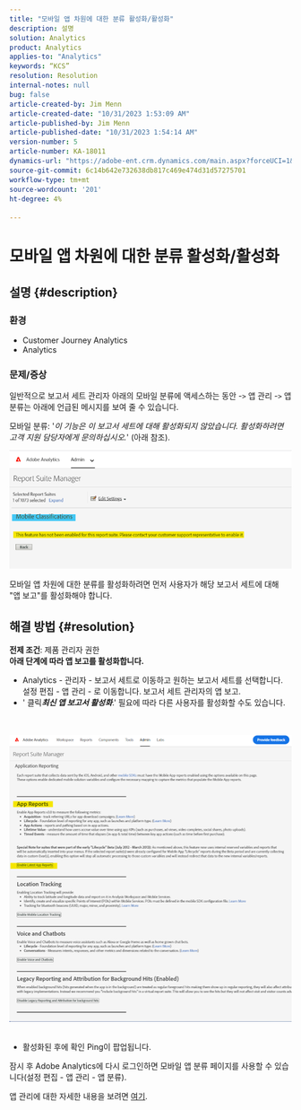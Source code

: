 ```yaml
---
title: "모바일 앱 차원에 대한 분류 활성화/활성화"
description: 설명
solution: Analytics
product: Analytics
applies-to: "Analytics"
keywords: “KCS”
resolution: Resolution
internal-notes: null
bug: false
article-created-by: Jim Menn
article-created-date: "10/31/2023 1:53:09 AM"
article-published-by: Jim Menn
article-published-date: "10/31/2023 1:54:14 AM"
version-number: 5
article-number: KA-18011
dynamics-url: "https://adobe-ent.crm.dynamics.com/main.aspx?forceUCI=1&pagetype=entityrecord&etn=knowledgearticle&id=974ecf38-9077-ee11-8179-6045bd006268"
source-git-commit: 6c14b642e732638db817c469e474d31d57275701
workflow-type: tm+mt
source-wordcount: '201'
ht-degree: 4%

---
```


# 모바일 앱 차원에 대한 분류 활성화/활성화

## 설명 {#description}


### <b>환경</b>

- Customer Journey Analytics
- Analytics




### <b>문제/증상</b>

일반적으로 보고서 세트 관리자 아래의 모바일 분류에 액세스하는 동안 -`>`  앱 관리 -`>`  앱 분류는 아래에 언급된 메시지를 보여 줄 수 있습니다.

모바일 분류: &#39;*이 기능은 이 보고서 세트에 대해 활성화되지 않았습니다. 활성화하려면 고객 지원 담당자에게 문의하십시오.*&#39; (아래 참조).

![](assets/___984ecf38-9077-ee11-8179-6045bd006268___.png)

모바일 앱 차원에 대한 분류를 활성화하려면 먼저 사용자가 해당 보고서 세트에 대해 &quot;앱 보고&quot;를 활성화해야 합니다.


## 해결 방법 {#resolution}

<b>전제 조건</b>: 제품 관리자 권한<br><b>아래 단계에 따라 앱 보고를 활성화합니다.</b>
- Analytics - 관리자 - 보고서 세트로 이동하고 원하는 보고서 세트를 선택합니다. 설정 편집 - 앱 관리 - 로 이동합니다.<b> </b>보고서 세트 관리자의 앱 보고.
- &#39; 클릭&#x200B;<b>*최신 앱 보고서 활성화</b>*.&#39; 필요에 따라 다른 사용자를 활성화할 수도 있습니다.

<br> <br>![](assets/0ae3ca9c-b68f-ec11-b400-00224804a35d.png)
 
- 활성화된 후에 확인 Ping이 팝업됩니다.


잠시 후 Adobe Analytics에 다시 로그인하면 모바일 앱 분류 페이지를 사용할 수 있습니다(설정 편집 - 앱 관리 - 앱 분류).

앱 관리에 대한 자세한 내용을 보려면 [여기](https://experienceleague.adobe.com/docs/analytics/admin/admin-tools/manage-report-suites/edit-report-suite/app-management/app-reporting.html "다음 링크를 클릭합니다: https://experienceleague.adobe.com/docs/analytics/admin/admin-tools/mobile-management.html?lang=en").
